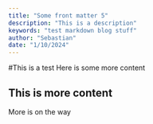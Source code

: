 ```yaml
---
title: "Some front matter 5"
description: "This is a description"
keywords: "test markdown blog stuff"
author: "Sebastian"
date: "1/10/2024"
---
```


#This is a test
Here is some more content

## This is more content
More is on the way
